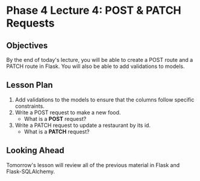 # Phase 4 Lecture 4: POST & PATCH Requests

## Objectives

By the end of today's lecture, you will be able to create a POST route and a PATCH route in Flask. You will also be able to add validations to models.

## Lesson Plan

1. Add validations to the models to ensure that the columns follow specific constraints.
2. Write a POST request to make a new food.
    - What is a **POST** request?
3. Write a PATCH request to update a restaurant by its id.
    - What is a **PATCH** request?

## Looking Ahead

Tomorrow's lesson will review all of the previous material in Flask and Flask-SQLAlchemy.